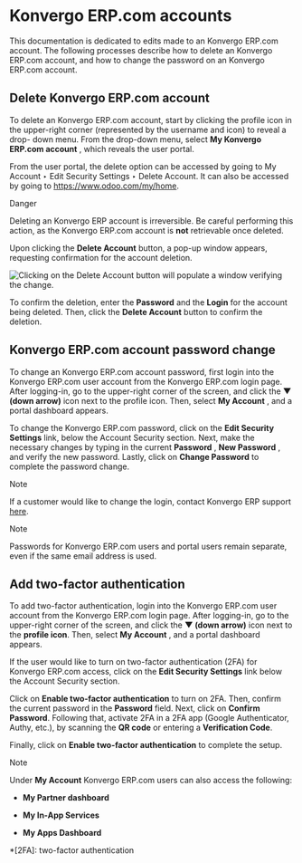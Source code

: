 # Konvergo ERP.com accounts

This documentation is dedicated to edits made to an Konvergo ERP.com account. The
following processes describe how to delete an Konvergo ERP.com account, and how to
change the password on an Konvergo ERP.com account.

## Delete Konvergo ERP.com account

To delete an Konvergo ERP.com account, start by clicking the profile icon in the
upper-right corner (represented by the username and icon) to reveal a drop-
down menu. From the drop-down menu, select **My Konvergo ERP.com account** , which
reveals the user portal.

From the user portal, the delete option can be accessed by going to My Account
‣ Edit Security Settings ‣ Delete Account. It can also be accessed by going to
<https://www.odoo.com/my/home>.

<div class="alert alert-danger">
<p class="alert-title">
Danger</p><p>Deleting an Konvergo ERP account is irreversible. Be careful performing this action, as the Konvergo ERP.com
account is <b>not</b> retrievable once deleted.</p>
</div>

Upon clicking the **Delete Account** button, a pop-up window appears,
requesting confirmation for the account deletion.

![Clicking on the Delete Account button will populate a window verifying the
change.](../_images/delete-account.png)

To confirm the deletion, enter the **Password** and the **Login** for the
account being deleted. Then, click the **Delete Account** button to confirm
the deletion.

## Konvergo ERP.com account password change

To change an Konvergo ERP.com account password, first login into the Konvergo ERP.com user
account from the Konvergo ERP.com login page. After logging-in, go to the upper-right
corner of the screen, and click the **▼ (down arrow)** icon next to the
profile icon. Then, select **My Account** , and a portal dashboard appears.

To change the Konvergo ERP.com password, click on the **Edit Security Settings** link,
below the Account Security section. Next, make the necessary changes by typing
in the current **Password** , **New Password** , and verify the new password.
Lastly, click on **Change Password** to complete the password change.

<div class="alert alert-primary">
<p class="alert-title">
Note</p><p>If a customer would like to change the login, contact Konvergo ERP support <a href="https://www.odoo.com/help">here</a>.</p>
</div> <div class="alert alert-primary">
<p class="alert-title">
Note</p><p>Passwords for Konvergo ERP.com users and portal users remain separate, even if the same email address is
used.</p>
</div>

## Add two-factor authentication

To add two-factor authentication, login into the Konvergo ERP.com user account from
the Konvergo ERP.com login page. After logging-in, go to the upper-right corner of the
screen, and click the **▼ (down arrow)** icon next to the **profile icon**.
Then, select **My Account** , and a portal dashboard appears.

If the user would like to turn on two-factor authentication (2FA) for Konvergo ERP.com
access, click on the **Edit Security Settings** link below the Account
Security section.

Click on **Enable two-factor authentication** to turn on 2FA. Then, confirm
the current password in the **Password** field. Next, click on **Confirm
Password**. Following that, activate 2FA in a 2FA app (Google Authenticator,
Authy, etc.), by scanning the **QR code** or entering a **Verification Code**.

Finally, click on **Enable two-factor authentication** to complete the setup.

<div class="alert alert-primary">
<p class="alert-title">
Note</p><p>Under <b>My Account</b> Konvergo ERP.com users can also access the following:</p>
<ul>
<li><p><b>My Partner dashboard</b></p></li>
<li><p><b>My In-App Services</b></p></li>
<li><p><b>My Apps Dashboard</b></p></li>
</ul>
</div>

  *[2FA]: two-factor authentication

